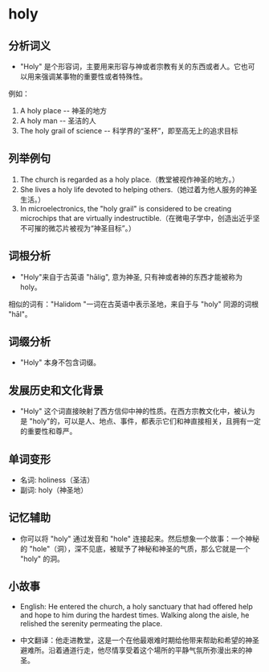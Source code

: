 # holy

## 分析词义

  

*   "Holy" 是个形容词，主要用来形容与神或者宗教有关的东西或者人。它也可以用来强调某事物的重要性或者特殊性。

  

例如：

  

1.  A holy place -- 神圣的地方
2.  A holy man -- 圣洁的人
3.  The holy grail of science -- 科学界的“圣杯”，即至高无上的追求目标

  

## 列举例句

  

1.  The church is regarded as a holy place.（教堂被视作神圣的地方。）
2.  She lives a holy life devoted to helping others.（她过着为他人服务的神圣生活。）
3.  In microelectronics, the "holy grail" is considered to be creating microchips that are virtually indestructible.（在微电子学中，创造出近乎坚不可摧的微芯片被视为“神圣目标”。）

  

## 词根分析

  

*   "Holy"来自于古英语 "hālig", 意为神圣, 只有神或者神的东西才能被称为holy。

  

相似的词有："Halidom "一词在古英语中表示圣地，来自于与 "holy" 同源的词根 "hāl"。

  

## 词缀分析

  

*   "Holy" 本身不包含词缀。

  

## 发展历史和文化背景

  

*   "Holy" 这个词直接映射了西方信仰中神的性质。在西方宗教文化中，被认为是 "holy"的，可以是人、地点、事件，都表示它们和神直接相关，且拥有一定的重要性和尊严。

  

## 单词变形

  

*   名词: holiness（圣洁）
*   副词: holy（神圣地）

  

## 记忆辅助

  

*   你可以将 "holy" 通过发音和 "hole" 连接起来。然后想象一个故事：一个神秘的 "hole"（洞），深不见底，被赋予了神秘和神圣的气质，那么它就是一个 "holy" 的洞。

  

## 小故事

  

*   English: He entered the church, a holy sanctuary that had offered help and hope to him during the hardest times. Walking along the aisle, he relished the serenity permeating the place.
    
      
    
*   中文翻译：他走进教堂，这是一个在他最艰难时期给他带来帮助和希望的神圣避难所。沿着通道行走，他尽情享受着这个場所的平静气氛所弥漫出来的神圣。
